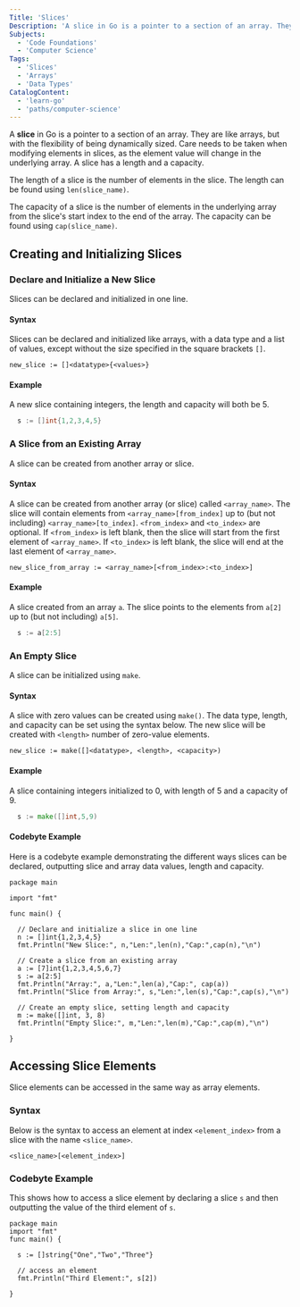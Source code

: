 ```yaml
---
Title: 'Slices'
Description: 'A slice in Go is a pointer to a section of an array. They are like arrays, but with the flexibility of being dynamically sized.'
Subjects:
  - 'Code Foundations'
  - 'Computer Science'
Tags:
  - 'Slices'
  - 'Arrays'
  - 'Data Types'
CatalogContent:
  - 'learn-go'
  - 'paths/computer-science'
---
```


A **slice** in Go is a pointer to a section of an array. They are like arrays, but with the flexibility of being dynamically sized. Care needs to be taken when modifying elements in slices, as the element value will change in the underlying array. A slice has a length and a capacity.

The length of a slice is the number of elements in the slice. The length can be found using `len(slice_name)`.

The capacity of a slice is the number of elements in the underlying array from the slice's start index to the end of the array. The capacity can be found using `cap(slice_name)`.

## Creating and Initializing Slices

### Declare and Initialize a New Slice

Slices can be declared and initialized in one line.

#### Syntax

Slices can be declared and initialized like arrays, with a data type and a list of values, except without the size specified in the square brackets `[]`.

```pseudo
new_slice := []<datatype>{<values>}
```

#### Example

A new slice containing integers, the length and capacity will both be 5.

```go
  s := []int{1,2,3,4,5}
```

### A Slice from an Existing Array

A slice can be created from another array or slice.

#### Syntax

A slice can be created from another array (or slice) called `<array_name>`. The slice will contain elements from `<array_name>[from_index]` up to (but not including) `<array_name>[to_index]`. `<from_index>` and `<to_index>` are optional. If `<from_index>` is left blank, then the slice will start from the first element of `<array_name>`. If `<to_index>` is left blank, the slice will end at the last element of `<array_name>`.

```pseudo
new_slice_from_array := <array_name>[<from_index>:<to_index>]
```

#### Example

A slice created from an array `a`. The slice points to the elements from `a[2]` up to (but not including) `a[5]`.

```go
  s := a[2:5]
```

### An Empty Slice

A slice can be initialized using `make`.

#### Syntax

A slice with zero values can be created using `make()`. The data type, length, and capacity can be set using the syntax below. The new slice will be created with `<length>` number of zero-value elements.

```pseudo
new_slice := make([]<datatype>, <length>, <capacity>)
```

#### Example

A slice containing integers initialized to 0, with length of 5 and a capacity of 9.

```go
  s := make([]int,5,9)
```

#### Codebyte Example

Here is a codebyte example demonstrating the different ways slices can be declared, outputting slice and array data values, length and capacity.

```codebyte/go
package main

import "fmt"

func main() {

  // Declare and initialize a slice in one line
  n := []int{1,2,3,4,5}
  fmt.Println("New Slice:", n,"Len:",len(n),"Cap:",cap(n),"\n")

  // Create a slice from an existing array
  a := [7]int{1,2,3,4,5,6,7}
  s := a[2:5]
  fmt.Println("Array:", a,"Len:",len(a),"Cap:", cap(a))
  fmt.Println("Slice from Array:", s,"Len:",len(s),"Cap:",cap(s),"\n")

  // Create an empty slice, setting length and capacity
  m := make([]int, 3, 8)
  fmt.Println("Empty Slice:", m,"Len:",len(m),"Cap:",cap(m),"\n")

}
```

## Accessing Slice Elements

Slice elements can be accessed in the same way as array elements.

### Syntax

Below is the syntax to access an element at index `<element_index>` from a slice with the name `<slice_name>`.

```pseudo
<slice_name>[<element_index>]
```

### Codebyte Example

This shows how to access a slice element by declaring a slice `s` and then outputting the value of the third element of `s`.

```codebyte/go
package main
import "fmt"
func main() {

  s := []string{"One","Two","Three"}

  // access an element
  fmt.Println("Third Element:", s[2])

}
```
